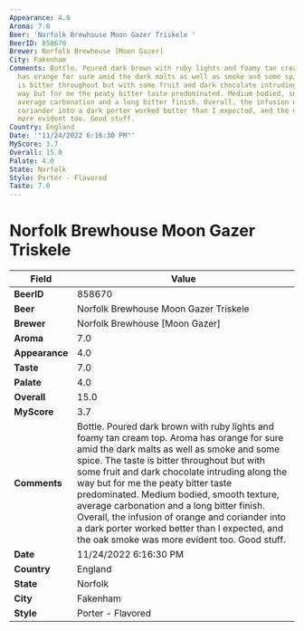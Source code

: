 ```yaml
---
Appearance: 4.0
Aroma: 7.0
Beer: 'Norfolk Brewhouse Moon Gazer Triskele '
BeerID: 858670
Brewer: Norfolk Brewhouse [Moon Gazer]
City: Fakenham
Comments: Bottle. Poured dark brown with ruby lights and foamy tan cream top. Aroma
  has orange for sure amid the dark malts as well as smoke and some spice. The taste
  is bitter throughout but with some fruit and dark chocolate intruding along the
  way but for me the peaty bitter taste predominated. Medium bodied, smooth texture,
  average carbonation and a long bitter finish. Overall, the infusion of orange and
  coriander into a dark porter worked better than I expected, and the oak smoke was
  more evident too. Good stuff.
Country: England
Date: '"11/24/2022 6:16:30 PM"'
MyScore: 3.7
Overall: 15.0
Palate: 4.0
State: Norfolk
Style: Porter - Flavored
Taste: 7.0
---
```


# Norfolk Brewhouse Moon Gazer Triskele 

| Field         | Value |
|---------------|-------|
| **BeerID** | 858670 |
| **Beer** | Norfolk Brewhouse Moon Gazer Triskele  |
| **Brewer** | Norfolk Brewhouse [Moon Gazer] |
| **Aroma** | 7.0 |
| **Appearance** | 4.0 |
| **Taste** | 7.0 |
| **Palate** | 4.0 |
| **Overall** | 15.0 |
| **MyScore** | 3.7 |
| **Comments** | Bottle. Poured dark brown with ruby lights and foamy tan cream top. Aroma has orange for sure amid the dark malts as well as smoke and some spice. The taste is bitter throughout but with some fruit and dark chocolate intruding along the way but for me the peaty bitter taste predominated. Medium bodied, smooth texture, average carbonation and a long bitter finish. Overall, the infusion of orange and coriander into a dark porter worked better than I expected, and the oak smoke was more evident too. Good stuff. |
| **Date** | 11/24/2022 6:16:30 PM |
| **Country** | England |
| **State** | Norfolk |
| **City** | Fakenham |
| **Style** | Porter - Flavored |
